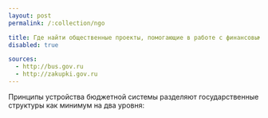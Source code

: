 ```yaml
---
layout: post
permalink: /:collection/ngo

title: Где найти общественные проекты, помогающие в работе с финансовыми данными?
disabled: true

sources:
  - http://bus.gov.ru​
  - http://zakupki.gov.ru​
---
```


Принципы устройства бюджетной системы разделяют государственные структуры как минимум на два уровня:
